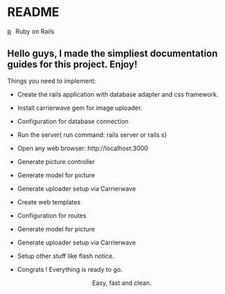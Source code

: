 # README

  <span style="display: inline;margin:auto 0;">
 <img src="https://img.uxwing.com/wp-content/themes/uxwing/download/brands-social-media/ruby-on-rails-icon.svg" alt="Ruby on Rails" width="15" height="15" style="vertical-align: middle;">
  Ruby on Rails
</span>


## Hello guys, I made the simpliest documentation guides for this project. Enjoy!

Things you need to implement:

* Create the rails application with database adapter and css framework.

* Install carrierwave gem for image uploader.

* Configuration for database connection

* Run the server( run command: rails server or rails s)

* Open any web browser: http://localhost:3000

* Generate picture controller

* Generate model for picture

* Generate uploader setup via Carrierwave

* Create web templates

* Configuration for routes

* Generate model for picture

* Generate uploader setup via Carrierwave

* Setup other stuff like flash notice.

* Congrats ! Everything is ready to go.

  <p align="center">  Easy, fast and clean.</p>


